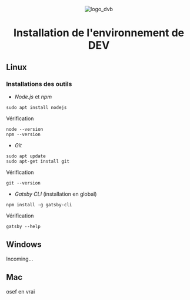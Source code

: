 <p align="center">
    <img src="http://davincibot.org/wp-content/themes/dvbtheme/img/logo_dvb.png"  alt="logo_dvb"/>
</p>
<h1 align="center">
  Installation de l'environnement de DEV
</h1>

## Linux
### Installations des outils
* _Node.js_ et _npm_
```
sudo apt install nodejs
```
Vérification
```
node --version
npm --version
```
* _Git_
```
sudo apt update
sudo apt-get install git
```
Vérification
```
git --version
```
* _Gatsby CLI_ (installation en global)
```
npm install -g gatsby-cli
```
Vérification
```
gatsby --help
```



## Windows
Incoming...

## Mac
osef en vrai